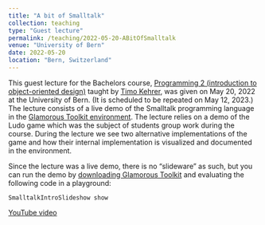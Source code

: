 ```yaml
---
title: "A bit of Smalltalk"
collection: teaching
type: "Guest lecture"
permalink: /teaching/2022-05-20-ABitOfSmalltalk
venue: "University of Bern"
date: 2022-05-20
location: "Bern, Switzerland"
---
```


This guest lecture for the Bachelors course, [Programming 2 (introduction to object-oriented design)](https://seg.inf.unibe.ch/teaching/current/p2/) taught by [Timo Kehrer](https://seg.inf.unibe.ch/people/timo/), was given on May 20, 2022 at the University of Bern.
(It is scheduled to be repeated on May 12, 2023.)
The lecture consists of a live demo of the Smalltalk programming language in the [Glamorous Toolkit environment](https://gtoolkit.com).
The lecture relies on a demo of the Ludo game which was the subject of students group work during the course. During the lecture we see two alternative implementations of the game and how their internal implementation is visualized and documented in the environment.

Since the lecture was a live demo, there is no “slideware” as such, but you can run the demo by [downloading Glamorous Toolkit]([https://gtoolkit.com](https://gtoolkit.com/download/)) and evaluating the following code in a playground:

```
SmalltalkIntroSlideshow show
```

[YouTube video](https://youtu.be/VOZrRaKMZmo)
